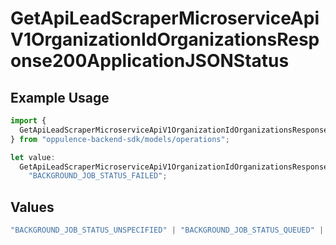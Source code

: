 # GetApiLeadScraperMicroserviceApiV1OrganizationIdOrganizationsResponse200ApplicationJSONStatus

## Example Usage

```typescript
import {
  GetApiLeadScraperMicroserviceApiV1OrganizationIdOrganizationsResponse200ApplicationJSONStatus,
} from "oppulence-backend-sdk/models/operations";

let value:
  GetApiLeadScraperMicroserviceApiV1OrganizationIdOrganizationsResponse200ApplicationJSONStatus =
    "BACKGROUND_JOB_STATUS_FAILED";
```

## Values

```typescript
"BACKGROUND_JOB_STATUS_UNSPECIFIED" | "BACKGROUND_JOB_STATUS_QUEUED" | "BACKGROUND_JOB_STATUS_IN_PROGRESS" | "BACKGROUND_JOB_STATUS_COMPLETED" | "BACKGROUND_JOB_STATUS_FAILED" | "BACKGROUND_JOB_STATUS_CANCELLED" | "BACKGROUND_JOB_STATUS_TIMED_OUT"
```